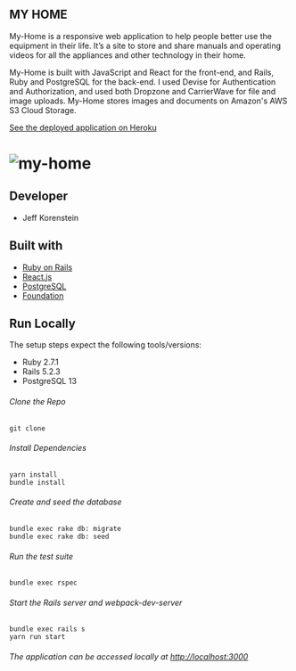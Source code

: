 
## MY HOME

My-Home is a responsive web application to help people better use the equipment in their life. It’s a site to store and share manuals and operating videos for all the appliances and other technology in their home. 

My-Home is built with JavaScript and React for the front-end, and Rails, Ruby and PostgreSQL for the back-end.  I used Devise for Authentication and Authorization,  and used both Dropzone and CarrierWave for file and image uploads.  My-Home stores images and documents on Amazon's AWS S3 Cloud Storage.

[See the deployed application on Heroku](https://my-home-222.herokuapp.com/)

# ![my-home](https://jkorenstein-production.s3.amazonaws.com/my-home/promo/My-home-promo.jpg)

## Developer
- Jeff Korenstein

## Built with
- [Ruby on Rails](https://guides.rubyonrails.org/v5.2/)
- [React.js](https://reactjs.org/docs/getting-started.html)
- [PostgreSQL](https://www.postgresql.org/docs/13/index.html)
- [Foundation](https://get.foundation/)

## Run Locally
The setup steps expect the following tools/versions:
- Ruby 2.7.1
- Rails 5.2.3
- PostgreSQL 13

###### Clone the Repo
```
git clone 
```
###### Install Dependencies
```
yarn install 
bundle install 
```

###### Create and seed the database
```
bundle exec rake db: migrate
bundle exec rake db: seed
```

###### Run the test suite
```
bundle exec rspec
```
###### Start the Rails server and webpack-dev-server
```
bundle exec rails s
yarn run start
```

###### The application can be accessed locally at <http://localhost:3000>

